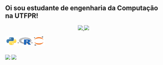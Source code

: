 ## Oi sou estudante de engenharia da Computação na UTFPR!
<div align="center">
  <a href="https://github.com/lucaspvpa">
  <img height="180em" src="https://github-readme-stats.vercel.app/api?username=lucaspvpa&show_icons=true&theme=dark&include_all_commits=true&count_private=true"/>
  <img height="180em" src="https://github-readme-stats.vercel.app/api/top-langs/?username=lucaspvpa&layout=compact&langs_count=7&theme=dark"/>
</div>
<div style="display: inline_block"><br>
  <img align="center" alt="Lucas-Python" height="30" width="40" src="https://raw.githubusercontent.com/devicons/devicon/master/icons/python/python-original.svg">
  <img align="center" alt="Lucas-R" height="30" width="40" src="https://raw.githubusercontent.com/devicons/devicon/master/icons/r/r-original.svg">
  <img align="center" alt="Lucas-Jupyter" height="30" width="40" src="https://raw.githubusercontent.com/devicons/devicon/master/icons/jupyter/jupyter-original.svg">
</div>
  
  ##
  
<div> 
  <a href = "lucasotavio750@gmail.com"><img src="https://img.shields.io/badge/-Gmail-%23333?style=for-the-badge&logo=gmail&logoColor=white" target="_blank"></a>
  <a href="https://www.linkedin.com/in/lucas-otavio-845a671bb" target="_blank"><img src="https://img.shields.io/badge/-LinkedIn-%230077B5?style=for-the-badge&logo=linkedin&logoColor=white" target="_blank"></a> 
</div>
